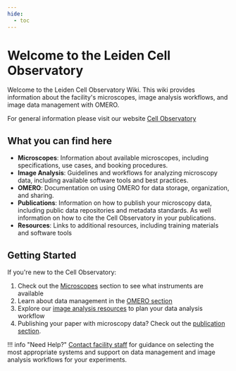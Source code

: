 ```yaml
---
hide:
  - toc
---
```


# Welcome to the Leiden Cell Observatory

Welcome to the Leiden Cell Observatory Wiki. This wiki provides information about the facility's microscopes, image analysis workflows, and image data management with OMERO.

For general information please visit our website [Cell Observatory](https://www.universiteitleiden.nl/en/science/cell-observatory)

## What you can find here

- **Microscopes**: Information about available microscopes, including specifications, use cases, and booking procedures.
- **Image Analysis**: Guidelines and workflows for analyzing microscopy data, including available software tools and best practices.
- **OMERO**: Documentation on using OMERO for data storage, organization, and sharing.
- **Publications**: Information on how to publish your microscopy data, including public data repositories and metadata standards. As well information on how to cite the Cell Observatory in your publications.
- **Resources**: Links to additional resources, including training materials and software tools

## Getting Started

If you're new to the Cell Observatory:

1. Check out the [Microscopes](microscopes/index.md) section to see what instruments are available
2. Learn about data management in the [OMERO section](omero/index.md)
3. Explore our [image analysis resources](analysis/index.md) to plan your data analysis workflow 
4. Publishing your paper with microscopy data? Check out the [publication section](publishing/index.md).

!!! info "Need Help?"
    [Contact facility staff](contact.md) for guidance on selecting the most appropriate systems and support on data management and image analysis workflows for your experiments.
